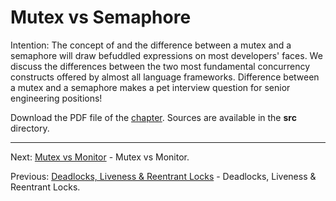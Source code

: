 # Mutex vs Semaphore

Intention: The concept of and the difference between a mutex and a semaphore will draw befuddled expressions on most 
developers' faces. We discuss the differences between the two most fundamental concurrency constructs offered by 
almost all language frameworks. Difference between a mutex and a semaphore makes a pet interview question for 
senior engineering positions!

Download the PDF file of the [chapter](chapter_10.pdf). Sources are available in the <b>src</b> directory. 


<hr>

Next: [Mutex vs Monitor](chapter_11.md "Mutex vs Monitor") - Mutex vs Monitor.

Previous: [Deadlocks, Liveness & Reentrant Locks](chapter_9.md "Deadlocks, Liveness & Reentrant Locks") - 
Deadlocks, Liveness & Reentrant Locks.